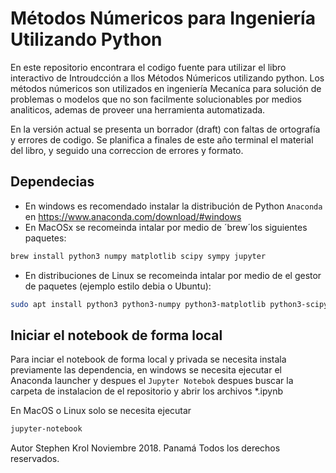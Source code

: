 # Métodos Númericos para Ingeniería Utilizando Python

En este repositorio encontrara el codigo fuente para utilizar el libro interactivo de Introudcción a llos Métodos Númericos utilizando python. Los métodos númericos son utilizados en ingeniería Mecaníca para solución de problemas o modelos que no son facilmente solucionables por medios analiticos, ademas de proveer una herramienta automatizada. 

En la versión actual se presenta un borrador (draft) con faltas de ortografía y errores de codigo. Se planifica a finales de este año terminal el material del libro, y seguido una correccion de errores y formato.


## Dependecias

+ En windows es recomendado instalar la distribución de Python `Anaconda` en https://www.anaconda.com/download/#windows
+ En MacOSx se recomeinda intalar por medio de ´brew´los siguientes paquetes:
```bash
brew install python3 numpy matplotlib scipy sympy jupyter
```
+ En distribuciones de Linux se recomeinda intalar por medio de el gestor de paquetes (ejemplo estilo debia o Ubuntu):
```bash
sudo apt install python3 python3-numpy python3-matplotlib python3-scipy python3-sympy jupyter
```

## Iniciar el notebook de forma local

Para inciar el notebook de forma local y privada se necesita instala previamente las dependencia, en windows se necesita ejecutar el Anaconda launcher y despues el `Jupyter Notebok` despues buscar la carpeta de instalacion de el repositorio y abrir los archivos *.ipynb

En MacOS o Linux solo se necesita ejecutar 
```bash
jupyter-notebook
```



Autor
Stephen Krol
Noviembre 2018. Panamá
Todos los derechos reservados. 
